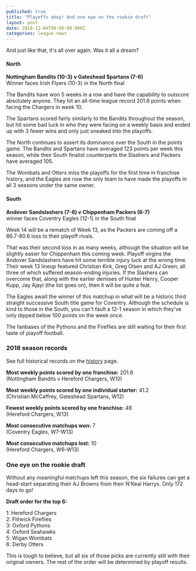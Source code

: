 ```yaml
---
published: true
title: "Playoffs ahoy! And one eye on the rookie draft"
layout: post
date: 2018-12-04T00:00:00.000Z
categories: league-news
---
```


And just like that, it's all over again. Was it all a dream?

#### North

**Nottingham Bandits (10-3) v Gateshead Spartans (7-6)**  
Winner faces Irish Flyers (10-3) in the North final

The Bandits have won 5 weeks in a row and have the capability to outscore absolutely anyone. They hit an all-time league record 201.6 points when facing the Chargers in week 10.

The Spartans scored fairly similarly to the Bandits throughout the season, but hit some bad luck in who they were facing on a weekly basis and ended up with 3 fewer wins and only just sneaked into the playoffs.

The North continues to assert its dominance over the South in the points game. The Bandits and Spartans have averaged 123 points per week this season, while their South finalist counterparts the Slashers and Packers have averaged 105.

The Wombats and Otters miss the playoffs for the first time in franchise history, and the Eagles are now the only team to have made the playoffs in all 3 seasons under the same owner.

#### South

**Andover Sandslashers (7-6) v Chippenham Packers (6-7)**  
winner faces Coventry Eagles (12-1) in the South final

Week 14 will be a rematch of Week 13, as the Packers are coming off a 86.7-80.6 loss to their playoff rivals.

That was their second loss in as many weeks, although the situation will be slightly easier for Chippenham this coming week. Playoff virgins the Andover Sandslashers have hit some terrible injury luck at the wrong time. Their week 13 lineup featured Christian Kirk, Greg Olsen and AJ Green, all three of which suffered season-ending injuries. If the Slashers can overcome that, along with the earlier demises of Hunter Henry, Cooper Kupp, Jay Ajayi (the list goes on), then it will be quite a feat.

The Eagles await the winner of this matchup in what will be a historic third straight successive South title game for Coventry. Although the schedule is kind to those in the South, you can't fault a 12-1 season in which they've only dipped below 100 points on the week *once*.

The fanbases of the Pythons and the Fireflies are still waiting for their first taste of playoff football.

### 2018 season records

See full historical records on the [history](/history) page.

**Most weekly points scored by one franchise:** 201.6  
(Nottingham Bandits v Hereford Chargers, W10)

**Most weekly points scored by one individual starter:** 41.2  
(Christian McCaffrey, Gateshead Spartans, W12)

**Fewest weekly points scored by one franchise:** 48   
(Hereford Chargers, W13)

**Most consecutive matchups won:** 7  
(Coventry Eagles, W7-W13)

**Most consecutive matchups lost:** 10  
(Hereford Chargers, W6-W13)

### One eye on the rookie draft

Without any meaningful matchups left this season, the six failures can get a head-start separating their AJ Browns from their N'Keal Harrys. Only 172 days to go!

**Draft order for the top 6:**

1: Hereford Chargers  
2: Flitwick Fireflies  
3: Oxford Pythons  
4: Oxford Seahawks  
5: Wigan Wombats  
6: Derby Otters

This is tough to believe, but all six of those picks are currently still with their original owners. The rest of the order will be determined by playoff results.

